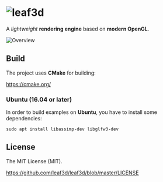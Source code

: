 ![leaf3d](http://leaf3d.github.io/website/images/logo.png "leaf3d")
===================================================================

A *lightweight* **rendering engine** based on **modern OpenGL**.

![Overview](http://leaf3d.github.io/website/images/l3d_overview.png "leaf3d")

## Build

The project uses **CMake** for building:

https://cmake.org/

### Ubuntu (16.04 or later)

In order to build examples on **Ubuntu**, you have to install some dependencies:

```
sudo apt install libassimp-dev libglfw3-dev
```

## License

The MIT License (MIT).

https://github.com/leaf3d/leaf3d/blob/master/LICENSE
